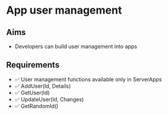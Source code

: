 App user management
===================

Aims
----

- Developers can build user management into apps

Requirements
------------

- ✅ User management functions available only in ServerApps
- ✅ AddUser(Id, Details)
- ✅ GetUser(Id)
- ✅ UpdateUser(Id, Changes)
- ✅ GetRandomId()

